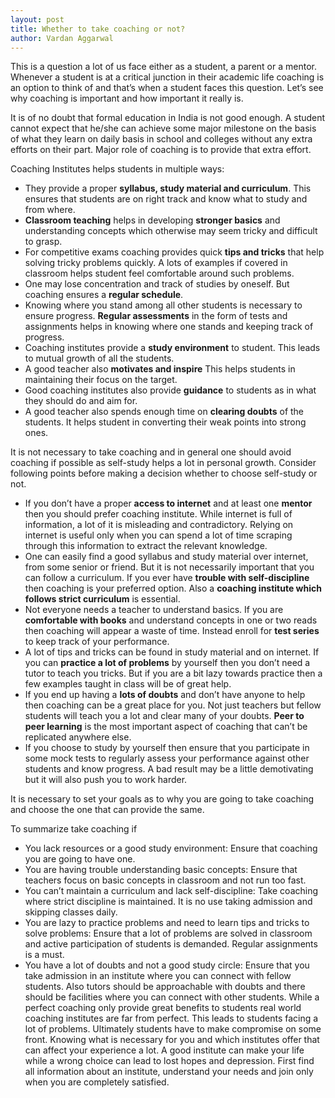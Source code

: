 ```yaml
---
layout: post
title: Whether to take coaching or not?
author: Vardan Aggarwal
---
```


This is a question a lot of us face either as a student, a parent or a mentor. Whenever a student is at a critical junction in their academic life coaching is an option to think of and that’s when a student faces this question. Let’s see why coaching is important and how important it really is.

It is of no doubt that formal education in India is not good enough. A student cannot expect that he/she can achieve some major milestone on the basis of what they learn on daily basis in school and colleges without any extra efforts on their part. Major role of coaching is to provide that extra effort.

Coaching Institutes helps students in multiple ways:

* They provide a proper **syllabus, study material and curriculum**. This ensures that students are on right track and know what to study and from where.
* **Classroom teaching** helps in developing **stronger basics** and understanding concepts which otherwise may seem tricky and difficult to grasp.
* For competitive exams coaching provides quick **tips and tricks** that help solving tricky problems quickly. A lots of examples if covered in classroom helps student feel comfortable around such problems.
* One may lose concentration and track of studies by oneself. But coaching ensures a **regular schedule**.
* Knowing where you stand among all other students is necessary to ensure progress. **Regular assessments** in the form of tests and assignments helps in knowing where one stands and keeping track of progress.
* Coaching institutes provide a **study environment** to student. This leads to mutual growth of all the students.
* A good teacher also **motivates and inspire** This helps students in maintaining their focus on the target.
* Good coaching institutes also provide **guidance** to students as in what they should do and aim for.
* A good teacher also spends enough time on **clearing doubts** of the students. It helps student in converting their weak points into strong ones.

It is not necessary to take coaching and in general one should avoid coaching if possible as self-study helps a lot in personal growth. Consider following points before making a decision whether to choose self-study or not.

* If you don’t have a proper **access to internet** and at least one **mentor** then you should prefer coaching institute. While internet is full of information, a lot of it is misleading and contradictory. Relying on internet is useful only when you can spend a lot of time scraping through this information to extract the relevant knowledge.
* One can easily find a good syllabus and study material over internet, from some senior or friend. But it is not necessarily important that you can follow a curriculum. If you ever have **trouble with self-discipline** then coaching is your preferred option. Also a **coaching institute which follows strict curriculum** is essential.
* Not everyone needs a teacher to understand basics. If you are **comfortable with books** and understand concepts in one or two reads then coaching will appear a waste of time. Instead enroll for **test series** to keep track of your performance.
* A lot of tips and tricks can be found in study material and on internet. If you can **practice a lot of problems** by yourself then you don’t need a tutor to teach you tricks. But if you are a bit lazy towards practice then a few examples taught in class will be of great help.
* If you end up having a **lots of doubts** and don’t have anyone to help then coaching can be a great place for you. Not just teachers but fellow students will teach you a lot and clear many of your doubts. **Peer to peer learning** is the most important aspect of coaching that can’t be replicated anywhere else.
* If you choose to study by yourself then ensure that you participate in some mock tests to regularly assess your performance against other students and know progress. A bad result may be a little demotivating but it will also push you to work harder.
 

It is necessary to set your goals as to why you are going to take coaching and choose the one that can provide the same.

To summarize take coaching if

* You lack resources or a good study environment: Ensure that coaching you are going to have one.
* You are having trouble understanding basic concepts: Ensure that teachers focus on basic concepts in classroom and not run too fast.
* You can’t maintain a curriculum and lack self-discipline: Take coaching where strict discipline is maintained. It is no use taking admission and skipping classes daily.
* You are lazy to practice problems and need to learn tips and tricks to solve problems: Ensure that a lot of problems are solved in classroom and active participation of students is demanded. Regular assignments is a must.
* You have a lot of doubts and not a good study circle: Ensure that you take admission in an institute where you can connect with fellow students. Also tutors should be approachable with doubts and there should be facilities where you can connect with other students.
While a perfect coaching only provide great benefits to students real world coaching institutes are far from perfect. This leads to students facing a lot of problems. Ultimately students have to make compromise on some front. Knowing what is necessary for you and which institutes offer that can affect your experience a lot. A good institute can make your life while a wrong choice can lead to lost hopes and depression. First find all information about an institute, understand your needs and join only when you are completely satisfied.
